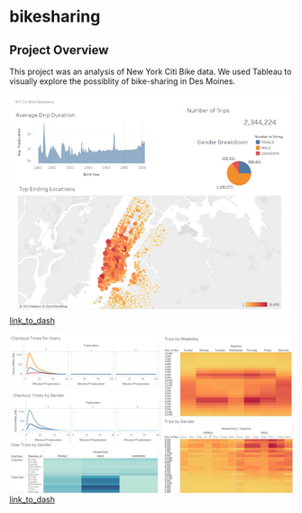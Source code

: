 # bikesharing

## Project Overview
This project was an analysis of New York Citi Bike data. We used Tableau to visually explore the possiblity of bike-sharing in Des Moines. 

![Module_Dashboard](https://github.com/jacobxjennings/bikesharing/blob/main/module_dashboard.PNG)
[link_to_dash](https://public.tableau.com/views/Module15_16745430444020/NYCCitiBike?:language=en-US&:display_count=n&:origin=viz_share_link)

![Module_Dashboard](https://github.com/jacobxjennings/bikesharing/blob/main/challenge_dashboard.PNG)
[link_to_dash](https://public.tableau.com/views/Module15-Challenge/Dashboard1?:language=en-US&:display_count=n&:origin=viz_share_link)
